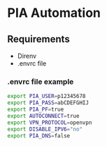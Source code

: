 # PIA Automation

## Requirements

- Direnv
- .envrc file

### .envrc file example

```sh
export PIA_USER=p12345678
export PIA_PASS=abCDEFGHIJ
export PIA_PF=true
export AUTOCONNECT=true
export VPN_PROTOCOL=openvpn
export DISABLE_IPV6="no"
export PIA_DNS=false
```